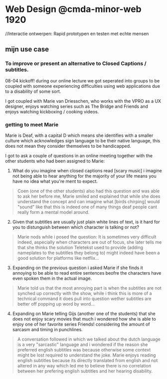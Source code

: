 # Web Design @cmda-minor-web 1920
//Interactie ontwerpen: Rapid prototypen en testen met echte mensen

## mijn use case

### To improve or present an alternative to Closed Captions / subtitles.

08-04 kickoff! during our online lecture we got seperated into groups to be coupled with someone experiencing difficulties using web applications due to a disability of some sort.

I got coupled with Marie van Driesschen, who works with the VPRO as a UX designer, enjoys watching series such as The Bridge and Friends and enjoys watching kickboxing / cooking videos.

### getting to meet Marie

Marie is Deaf, with a capital D which means she identifies with a smaller culture which acknowledges sign language to be their native language, this does not mean they consider themselves to be handicapped.

I got to ask a couple of questions in an online meeting together with the other students who had been assigned to Marie:

1. What do you imagine when closed captions read [scary music] i imagine not being able to hear anything for the majority of your life means you have no idea what you're ment to expect.

> Coen (one of the other students) also had this question and was able to ask her before me, Marie smiled and explained that while she does understand the concept and can imagine what [birds chirping] would "sound" like that this is indeed one of many things deaf people cant really form a mental model around.

2. Given that subtitles are usually just plain white lines of text, is it hard for you to distunguish between which character is talking or not?

> Marie nods while i posed the question: It is sometimes very difficult indeed, aspecially when characters are out of focus, she later tells me that she thinks the solution Teletekst used to provide (adding nameplates to the subtitles they belong to) might indeed have been a good solution for platforms like netflix...

3. Expanding on the previous question i asked Marie if she finds it annoying to be able to read entire sentences beofre the characters have even spoken them in the actual image.

> Marie told us that the most annoying part is when the subtitles are not synched up correctly with the show, while i think this is more of a technical command it does pull into question wether subtitles are better off popping up word by word...

4. Expanding on Marie telling Gijs (another one of the students) that she does not enjoy scary movies that much i wondered how she is able to enjoy one of her favorite series Friends! considering the amount of sarcasm and timing in punchlines.

> A conversation followed in which we talked about the dutch language is a very "sarcastic" language and i wondered if the reason she preferred english subtitles was because otherwise some context might be lost required to understand the joke. Marie enjoys reading english subtitles because its directly translated from english and not altered in any way which led me to believe there is no correlation between her prefering english subtitles and her hearing disability.

